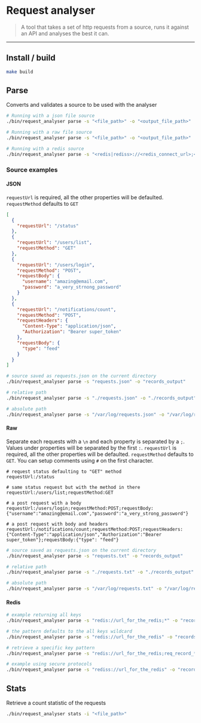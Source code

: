 # Request analyser

> A tool that takes a set of http requests from a source, runs it against an API and analyses the best it can.

---

## Install / build

```bash
make build
```

## Parse

Converts and validates a source to be used with the analyser

```bash
# Running with a json file source
./bin/request_analyser parse -s "<file_path>" -o "<output_file_path>"

# Running with a raw file source
./bin/request_analyser parse -s "<file_path>" -o "<output_file_path>"

# Running with a redis source
./bin/request_analyser parse -s "<redis|rediss>://<redis_connect_url>;<pattern>" -o "<output_file_path>"
```

### Source examples

#### JSON

`requestUrl` is required, all the other properties will be defaulted. `requestMethod` defaults to `GET`

```json
[
  {
    "requestUrl": "/status"
  },
  {
    "requestUrl": "/users/list",
    "requestMethod": "GET"
  },
  {
    "requestUrl": "/users/login",
    "requestMethod": "POST",
    "requestBody": {
      "username": "amazing@email.com",
      "password": "a_very_strnong_password"
    }
  },
  {
    "requestUrl": "/notifications/count",
    "requestMethod": "POST",
    "requestHeaders": {
      "Content-Type": "application/json",
      "Authorization": "Bearer super_token"
    },
    "requestBody": {
      "type": "feed"
    }
  }
]
```

```bash
# source saved as requests.json on the current directory
./bin/request_analyser parse -s "requests.json" -o "records_output"

# relative path
./bin/request_analyser parse -s "./requests.json" -o "./records_output"

# absolute path
./bin/request_analyser parse -s "/var/log/requests.json" -o "/var/log/records_output"
```

#### Raw

Separate each requests with a `\n` and each property is separated by a `;`. Values under properties will be separated by the first `:`.
`requestUrl` is required, all the other properties will be defaulted. `requestMethod` defaults to `GET`.
You can setup comments using `#` on the first character.

```
# request status defaulting to "GET" method
requestUrl:/status

# same status request but with the method in there
requestUrl:/users/list;requestMethod:GET

# a post request with a body
requestUrl:/users/login;requestMethod:POST;requestBody:{"username":"amazing@email.com","password":"a_very_strong_password"}

# a post request with body and headers
requestUrl:/notifications/count;requestMethod:POST;requestHeaders:{"Content-Type":"application/json","Authorization":"Bearer super_token"};requestBody:{"type": "feed"}
```

```bash
# source saved as requests.json on the current directory
./bin/request_analyser parse -s "requests.txt" -o "records_output"

# relative path
./bin/request_analyser parse -s "./requests.txt" -o "./records_output"

# absolute path
./bin/request_analyser parse -s "/var/log/requests.txt" -o "/var/log/records_output"
```

#### Redis

```bash
# example returning all keys
./bin/request_analyser parse -s "redis://url_for_the_redis;*" -o "records_output"

# the pattern defaults to the all keys wildcard
./bin/request_analyser parse -s "redis://url_for_the_redis" -o "records_output"

# retrieve a specific key pattern
./bin/request_analyser parse -s "redis://url_for_the_redis;req_record_*" -o "records_output"

# example using secure protocols
./bin/request_analyser parse -s "rediss://url_for_the_redis" -o "records_output"
```

## Stats

Retrieve a count statistic of the requests

```bash
./bin/request_analyser stats -i "<file_path>"
```
